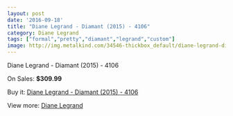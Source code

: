 ```yaml
---
layout: post
date: '2016-09-18'
title: "Diane Legrand - Diamant (2015) - 4106"
category: Diane Legrand
tags: ["formal","pretty","diamant","legrand","custom"]
image: http://img.metalkind.com/34546-thickbox_default/diane-legrand-diamant-2015-4106.jpg
---
```

Diane Legrand - Diamant (2015) - 4106

On Sales: **$309.99**
<a href="https://www.metalkind.com/en/diane-legrand/11259-diane-legrand-diamant-2015-4106.html"><amp-img layout="responsive" width="600" height="600" src="//img.metalkind.com/34546-thickbox_default/diane-legrand-diamant-2015-4106.jpg" alt="Diane Legrand - Diamant (2015) - 4106 0" /></a>
<a href="https://www.metalkind.com/en/diane-legrand/11259-diane-legrand-diamant-2015-4106.html"><amp-img layout="responsive" width="600" height="600" src="//img.metalkind.com/34548-thickbox_default/diane-legrand-diamant-2015-4106.jpg" alt="Diane Legrand - Diamant (2015) - 4106 1" /></a>
<a href="https://www.metalkind.com/en/diane-legrand/11259-diane-legrand-diamant-2015-4106.html"><amp-img layout="responsive" width="600" height="600" src="//img.metalkind.com/34550-thickbox_default/diane-legrand-diamant-2015-4106.jpg" alt="Diane Legrand - Diamant (2015) - 4106 2" /></a>

Buy it: [Diane Legrand - Diamant (2015) - 4106](https://www.metalkind.com/en/diane-legrand/11259-diane-legrand-diamant-2015-4106.html "Diane Legrand - Diamant (2015) - 4106")

View more: [Diane Legrand](https://www.metalkind.com/en/133-diane-legrand "Diane Legrand")